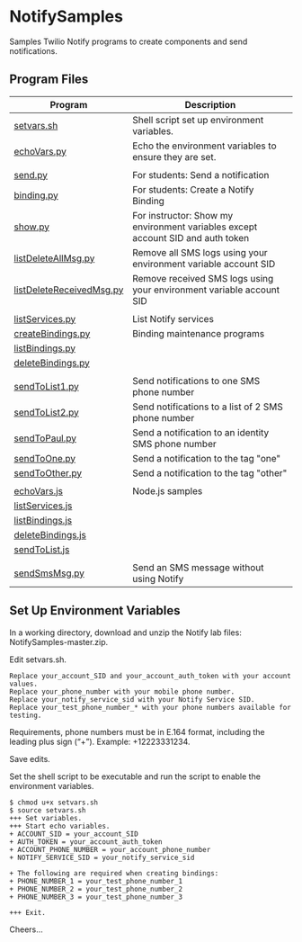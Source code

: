 # NotifySamples

Samples Twilio Notify programs to create components and send notifications. 

## Program Files

|Program    | Description                                          |
|-----------|------------------------------------------------------|
|[setvars.sh](https://github.com/tigerfarm/NotifySamples/blob/master/setvars.sh) |Shell script set up environment variables.            |
|[echoVars.py](https://github.com/tigerfarm/NotifySamples/blob/master/echoVars.py)|Echo the environment variables to ensure they are set.|
| | |
|[send.py](https://github.com/tigerfarm/NotifySamples/blob/master/send.py)|For students: Send a notification |
|[binding.py](https://github.com/tigerfarm/NotifySamples/blob/master/binding.py)|For students: Create a Notify Binding |
|[show.py](https://github.com/tigerfarm/NotifySamples/blob/master/show.py)|For instructor: Show my environment variables except account SID and auth token |
|[listDeleteAllMsg.py](https://github.com/tigerfarm/NotifySamples/blob/master/listDeleteMsg.py)|Remove all SMS logs using your environment variable account SID |
|[listDeleteReceivedMsg.py](https://github.com/tigerfarm/NotifySamples/blob/master/listDeleteReceivedMsg.py)|Remove received SMS logs using your environment variable account SID |
| | |
|[listServices.py](https://github.com/tigerfarm/NotifySamples/blob/master/listServices.py)|List Notify services |
|[createBindings.py](https://github.com/tigerfarm/NotifySamples/blob/master/createBindings.py)|Binding maintenance programs|
|[listBindings.py](https://github.com/tigerfarm/NotifySamples/blob/master/listBindings.py)| |
|[deleteBindings.py](https://github.com/tigerfarm/NotifySamples/blob/master/deleteBindings.py)| |
| | |
|[sendToList1.py](https://github.com/tigerfarm/NotifySamples/blob/master/sendToList1.py)|Send notifications to one SMS phone number |
|[sendToList2.py](https://github.com/tigerfarm/NotifySamples/blob/master/sendToList2.py)|Send notifications to a list of 2 SMS phone number |
|[sendToPaul.py](https://github.com/tigerfarm/NotifySamples/blob/master/sendToPaul.py)|Send a notification to an identity SMS phone number |
|[sendToOne.py](https://github.com/tigerfarm/NotifySamples/blob/master/sendToOne.py)|Send a notification to the tag "one" |
|[sendToOther.py](https://github.com/tigerfarm/NotifySamples/blob/master/sendToOther.py)|Send a notification to the tag "other" |
| | |
|[echoVars.js](https://github.com/tigerfarm/NotifySamples/blob/master/echoVars.js)|Node.js samples
|[listServices.js](https://github.com/tigerfarm/NotifySamples/blob/master/listServices.js)
|[listBindings.js](https://github.com/tigerfarm/NotifySamples/blob/master/listBindings.js)
|[deleteBindings.js](https://github.com/tigerfarm/NotifySamples/blob/master/deleteBindings.js)
|[sendToList.js](https://github.com/tigerfarm/NotifySamples/blob/master/listServices.js)
| | |
|[sendSmsMsg.py](https://github.com/tigerfarm/NotifySamples/blob/master/sendSmsMsg.py)|Send an SMS message without using Notify

## Set Up Environment Variables

In a working directory, download and unzip the Notify lab files: NotifySamples-master.zip.

Edit setvars.sh.

    Replace your_account_SID and your_account_auth_token with your account values.
    Replace your_phone_number with your mobile phone number.
    Replace your_notify_service_sid with your Notify Service SID.
    Replace your_test_phone_number_* with your phone numbers available for testing.

Requirements, phone numbers must be in E.164 format, including the leading plus sign (“+”). Example: +12223331234.

Save edits.

Set the shell script to be executable and run the script to enable the environment variables.
````
$ chmod u+x setvars.sh
$ source setvars.sh
+++ Set variables.
+++ Start echo variables.
+ ACCOUNT_SID = your_account_SID
+ AUTH_TOKEN = your_account_auth_token
+ ACCOUNT_PHONE_NUMBER = your_account_phone_number
+ NOTIFY_SERVICE_SID = your_notify_service_sid

+ The following are required when creating bindings:
+ PHONE_NUMBER_1 = your_test_phone_number_1
+ PHONE_NUMBER_2 = your_test_phone_number_2
+ PHONE_NUMBER_3 = your_test_phone_number_3

+++ Exit.
````

Cheers...
